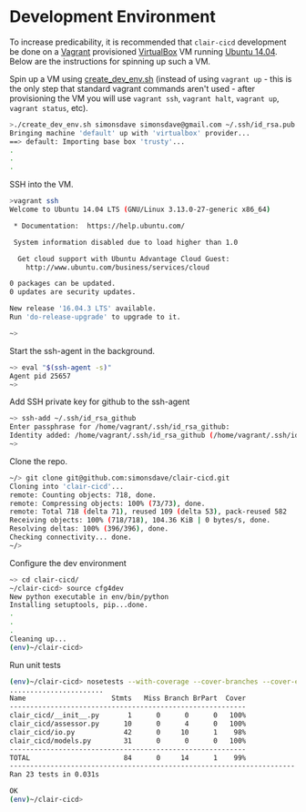# Development Environment

To increase predicability, it is recommended
that ```clair-cicd``` development be done on a [Vagrant](http://www.vagrantup.com/) provisioned
[VirtualBox](https://www.virtualbox.org/)
VM running [Ubuntu 14.04](http://releases.ubuntu.com/14.04/).
Below are the instructions for spinning up such a VM.

Spin up a VM using [create_dev_env.sh](create_dev_env.sh)
(instead of using ```vagrant up``` - this is the only step
that standard vagrant commands aren't used - after provisioning
the VM you will use ```vagrant ssh```, ```vagrant halt```,
```vagrant up```, ```vagrant status```, etc).

```bash
>./create_dev_env.sh simonsdave simonsdave@gmail.com ~/.ssh/id_rsa.pub ~/.ssh/id_rsa
Bringing machine 'default' up with 'virtualbox' provider...
==> default: Importing base box 'trusty'...
.
.
.
```

SSH into the VM.

```bash
>vagrant ssh
Welcome to Ubuntu 14.04 LTS (GNU/Linux 3.13.0-27-generic x86_64)

 * Documentation:  https://help.ubuntu.com/

 System information disabled due to load higher than 1.0

  Get cloud support with Ubuntu Advantage Cloud Guest:
    http://www.ubuntu.com/business/services/cloud

0 packages can be updated.
0 updates are security updates.

New release '16.04.3 LTS' available.
Run 'do-release-upgrade' to upgrade to it.

~>
```

Start the ssh-agent in the background.

```bash
~> eval "$(ssh-agent -s)"
Agent pid 25657
~>
```

Add SSH private key for github to the ssh-agent

```bash
~> ssh-add ~/.ssh/id_rsa_github
Enter passphrase for /home/vagrant/.ssh/id_rsa_github:
Identity added: /home/vagrant/.ssh/id_rsa_github (/home/vagrant/.ssh/id_rsa_github)
~>
```

Clone the repo.

```bash
~/> git clone git@github.com:simonsdave/clair-cicd.git
Cloning into 'clair-cicd'...
remote: Counting objects: 718, done.
remote: Compressing objects: 100% (73/73), done.
remote: Total 718 (delta 71), reused 109 (delta 53), pack-reused 582
Receiving objects: 100% (718/718), 104.36 KiB | 0 bytes/s, done.
Resolving deltas: 100% (396/396), done.
Checking connectivity... done.
~/>
```

Configure the dev environment

```bash
~> cd clair-cicd/
~/clair-cicd> source cfg4dev
New python executable in env/bin/python
Installing setuptools, pip...done.
.
.
.
Cleaning up...
(env)~/clair-cicd>
```

Run unit tests

```bash
(env)~/clair-cicd> nosetests --with-coverage --cover-branches --cover-erase --cover-package clair_cicd
.......................
Name                     Stmts   Miss Branch BrPart  Cover
----------------------------------------------------------
clair_cicd/__init__.py       1      0      0      0   100%
clair_cicd/assessor.py      10      0      4      0   100%
clair_cicd/io.py            42      0     10      1    98%
clair_cicd/models.py        31      0      0      0   100%
----------------------------------------------------------
TOTAL                       84      0     14      1    99%
----------------------------------------------------------------------
Ran 23 tests in 0.031s

OK
(env)~/clair-cicd>
```
